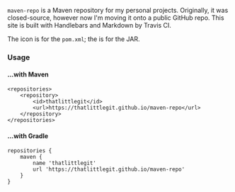 `maven-repo` is a Maven repository for my personal projects. Originally, it was
closed-source, however now I'm moving it onto a public GitHub repo. This site
is built with Handlebars and Markdown by Travis CI.

The <span class="glyphicon glyphicon-file"></span> icon is for the `pom.xml`;
the <span class="glyphicon glyphicon-circle-arrow-down"></span> is for the
JAR.
### Usage
#### ...with Maven
```
<repositories>
    <repository>
        <id>thatlittlegit</id>
        <url>https://thatlittlegit.github.io/maven-repo</url>
    </repository>
</repositories>
```
#### ...with Gradle
```
repositories {
    maven {
        name 'thatlittlegit'
        url 'https://thatlittlegit.github.io/maven-repo'
    }
}
```
